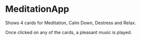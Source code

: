 # MeditationApp

Shows 4 cards for Meditation, Calm Down, Destress and Relax.

Once clicked on any of the cards, a pleasant music is played.
